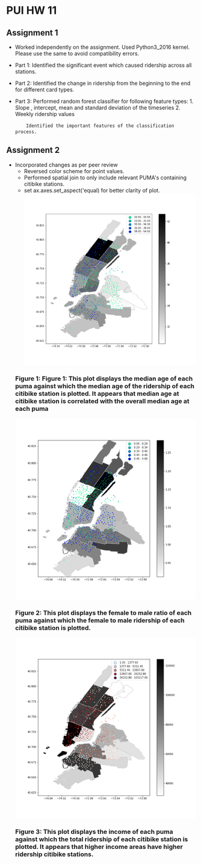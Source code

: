 # PUI HW 11 

## Assignment 1

* Worked independently on the assignment. Used Python3_2016 kernel. Please use the same to avoid compatibility errors.

* Part 1: Identified the significant event which caused ridership across all stations.
* Part 2: Identified the change in ridership from the beginning to the end for different card types.
* Part 3: Performed random forest classifier for following feature types:
          1. Slope , intercept, mean and standard deviation of the timeseries
          2. Weekly ridership values
          
          Identified the important features of the classification process.



## Assignment 2

* Incorporated changes as per peer review
  * Reversed color scheme for point values.
  * Performed spatial join to only include relevant PUMA's containing citibike stations.
  * set ax.axes.set_aspect('equal) for better clarity of plot.
  ![screenshot](final1.png)
  ### Figure 1: Figure 1: This plot displays the median age of each puma against which the median age of the ridership of each citibike station is plotted. It appears that median age at citibike station is correlated with the overall median age at each puma
  ![screenshot](final2.png)
  ### Figure 2: This plot displays the female to male ratio of each puma against which the female to male ridership of each citibike station is plotted.
  ![screenshot](final3.png)
  ### Figure 3: This plot displays the income of each puma against which the total ridership of each citibike station is plotted. It appears that higher income areas have higher ridership citibike stations.


